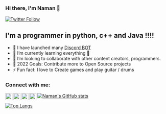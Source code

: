 ### Hi there, I'm Naman 👋


[![Twitter Follow](https://img.shields.io/twitter/follow/Zatan2020?color=1DA1F2&logo=twitter&style=for-the-badge)](https://twitter.com/intent/follow?original_referer=https%3A%2F%2Fgithub.com%2FZatan2020&screen_name=Zatan2020)

## I'm a programmer in python, c++ and Java !!!!

- 🔭 I have launched many [Discord BOT](https://top.gg/user/485489178583498764)
- 🌱 I’m currently learning everything 🤣
- 👯 I’m looking to collaborate with other content creators, programmers.
- 🥅 2022 Goals: Contribute more to Open Source projects
- ⚡ Fun fact: I love to Create games and play guitar / drums

### Connect with me:
[<img align="left" alt="Naman794 | Github" width="22px" src="https://cdn.jsdelivr.net/npm/simple-icons@v3/icons/github.svg" />](https://github.com/Naman794)
[<img align="left" alt="Naman794 | Twitter" width="22px" src="https://cdn.jsdelivr.net/npm/simple-icons@v3/icons/twitter.svg" />](https://twitter.com/Zatan2020)
[<img align="left" alt="Naman794 | LinkedIn" width="22px" src="https://cdn.jsdelivr.net/npm/simple-icons@v3/icons/linkedin.svg" />](https://www.linkedin.com/in/naman-sinha-4120b31a3/)
[<img align="left" alt="Naman794 | Instagram" width="22px" src="https://cdn.jsdelivr.net/npm/simple-icons@v3/icons/instagram.svg" />](https://www.instagram.com/namansinha20/?hl=en)




[![Naman's GitHub stats](https://github-readme-stats.vercel.app/api?username=Naman794&count_private=true&show_icons=true&theme=radical)](https://github.com/Naman794)

[![Top Langs](https://github-readme-stats.vercel.app/api/top-langs/?username=Naman794&langs_count=10)](https://github.com/Aman-14)
